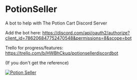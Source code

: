 # PotionSeller
A bot to help with The Potion Cart Discord Server

Add the bot here:
https://discord.com/api/oauth2/authorize?client_id=786206847752470548&permissions=8&scope=bot

Trello for progress/features:
https://trello.com/b/HWBhCkuq/potionsellerdiscordbot

(If you don't get the reference)

[![Potion Seller](https://img.youtube.com/vi/R_FQU4KzN7A/0.jpg)](https://www.youtube.com/watch?v=R_FQU4KzN7A)
